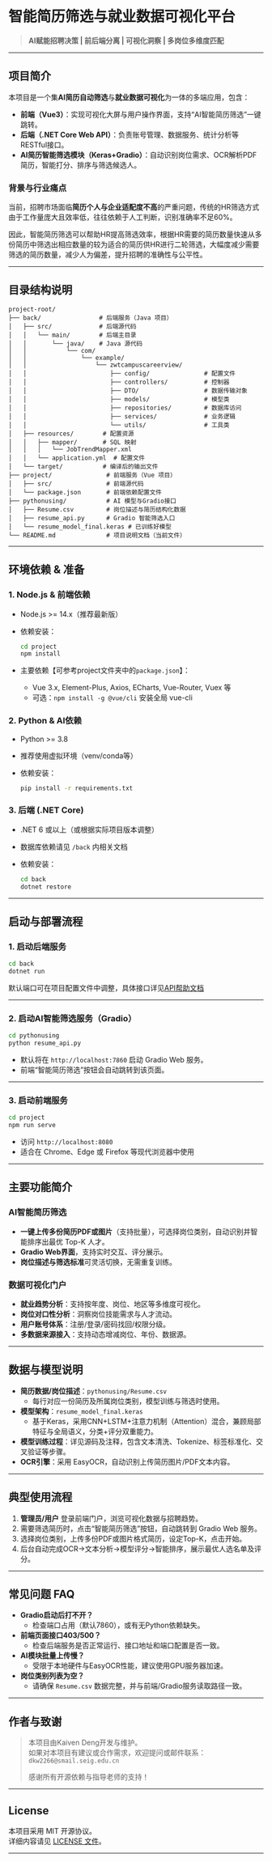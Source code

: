 # 智能简历筛选与就业数据可视化平台

> **AI赋能招聘决策 | 前后端分离 | 可视化洞察 | 多岗位多维度匹配**

---

## 项目简介

本项目是一个集**AI简历自动筛选**与**就业数据可视化**为一体的多端应用，包含：

- **前端（Vue3）**：实现可视化大屏与用户操作界面，支持“AI智能简历筛选”一键跳转。
- **后端（.NET Core Web API）**：负责账号管理、数据服务、统计分析等RESTful接口。
- **AI简历智能筛选模块（Keras+Gradio）**：自动识别岗位需求、OCR解析PDF简历，智能打分、排序与筛选候选人。

### 背景与行业痛点

当前，招聘市场面临**简历个人与企业适配度不高**的严重问题，传统的HR筛选方式由于工作量庞大且效率低，往往依赖于人工判断，识别准确率不足60%。

因此，智能简历筛选可以帮助HR提高筛选效率，根据HR需要的简历数量快速从多份简历中筛选出相应数量的较为适合的简历供HR进行二轮筛选，大幅度减少需要筛选的简历数量，减少人为偏差，提升招聘的准确性与公平性。

---

## 目录结构说明

```text
project-root/
├── back/                # 后端服务（Java 项目）
│   ├── src/             # 后端源代码
│   │   └── main/        # 后端主目录
│   │       └── java/    # Java 源代码
│   │           └── com/
│   │               └── example/
│   │                   └── zwtcampuscareerview/
│   │                       ├── config/               # 配置文件
│   │                       ├── controllers/          # 控制器
│   │                       ├── DTO/                  # 数据传输对象
│   │                       ├── models/               # 模型类
│   │                       ├── repositories/         # 数据库访问
│   │                       ├── services/             # 业务逻辑
│   │                       └── utils/                # 工具类
│   ├── resources/        # 配置资源
│   │   ├── mapper/       # SQL 映射
│   │   │   └── JobTrendMapper.xml
│   │   └── application.yml  # 配置文件
│   └── target/           # 编译后的输出文件
├── project/               # 前端服务（Vue 项目）
│   ├── src/               # 前端源代码
│   └── package.json       # 前端依赖配置文件
├── pythonusing/           # AI 模型与Gradio接口
│   ├── Resume.csv         # 岗位描述与简历结构化数据
│   ├── resume_api.py      # Gradio 智能筛选入口
│   └── resume_model_final.keras # 已训练好模型
└── README.md              # 项目说明文档（当前文件）
```

---

## 环境依赖 & 准备

### 1. Node.js & 前端依赖

- Node.js >= 14.x（推荐最新版）

- 依赖安装：

  ```bash
  cd project
  npm install
  ```

- 主要依赖【可参考project文件夹中的`package.json`】：

  - Vue 3.x, Element-Plus, Axios, ECharts, Vue-Router, Vuex 等
  - 可选：`npm install -g @vue/cli` 安装全局 vue-cli

### 2. Python & AI依赖

- Python >= 3.8

- 推荐使用虚拟环境（venv/conda等）

- 依赖安装：

  ```bash
  pip install -r requirements.txt
  ```

### 3. 后端 (.NET Core)

- .NET 6 或以上（或根据实际项目版本调整）

- 数据库依赖请见 `/back` 内相关文档

- 依赖安装：

  ```bash
  cd back
  dotnet restore
  ```

---

## 启动与部署流程

### 1. 启动后端服务

```bash
cd back
dotnet run
```

默认端口可在项目配置文件中调整，具体接口详见[API帮助文档](sandbox:/mnt/data/api帮助文档.pdf)  

---

### 2. 启动AI智能筛选服务（Gradio）

```bash
cd pythonusing
python resume_api.py
```

- 默认将在 `http://localhost:7860` 启动 Gradio Web 服务。
- 前端“智能简历筛选”按钮会自动跳转到该页面。

---

### 3. 启动前端服务

```bash
cd project
npm run serve
```

- 访问 `http://localhost:8080`
- 适合在 Chrome、Edge 或 Firefox 等现代浏览器中使用

---

## 主要功能简介

### AI智能简历筛选

- **一键上传多份简历PDF或图片**（支持批量），可选择岗位类别，自动识别并智能排序出最优 Top-K 人才。
- **Gradio Web界面**，支持实时交互、评分展示。
- **岗位描述与筛选标准**可灵活切换，无需重复训练。

### 数据可视化门户

- **就业趋势分析**：支持按年度、岗位、地区等多维度可视化。
- **岗位对口性分析**：洞察岗位技能需求与人才流动。
- **用户账号体系**：注册/登录/密码找回/权限分级。
- **多数据来源接入**：支持动态增减岗位、年份、数据源。

---

## 数据与模型说明

- **简历数据/岗位描述**：`pythonusing/Resume.csv`
  - 每行对应一份简历及所属岗位类别，模型训练与筛选时使用。
- **模型架构**：`resume_model_final.keras`
  - 基于Keras，采用CNN+LSTM+注意力机制（Attention）混合，兼顾局部特征与全局语义，分类+评分双重能力。
- **模型训练过程**：详见源码及注释，包含文本清洗、Tokenize、标签标准化、交叉验证等步骤。
- **OCR引擎**：采用 EasyOCR，自动识别上传简历图片/PDF文本内容。

---

## 典型使用流程

1. **管理员/用户** 登录前端门户，浏览可视化数据与招聘趋势。
2. 需要筛选简历时，点击“智能简历筛选”按钮，自动跳转到 Gradio Web 服务。
3. 选择岗位类别，上传多份PDF或图片格式简历，设定Top-K，点击开始。
4. 后台自动完成OCR→文本分析→模型评分→智能排序，展示最优人选名单及评分。

---

## 常见问题 FAQ

- **Gradio启动后打不开？**
  - 检查端口占用（默认7860），或有无Python依赖缺失。
- **前端页面接口403/500？**
  - 检查后端服务是否正常运行、接口地址和端口配置是否一致。
- **AI模块批量上传慢？**
  - 受限于本地硬件与EasyOCR性能，建议使用GPU服务器加速。
- **岗位类别列表为空？**
  - 请确保 `Resume.csv` 数据完整，并与前端/Gradio服务读取路径一致。

---

## 作者与致谢

> 本项目由Kaiven Deng开发与维护。  
> 如果对本项目有建议或合作需求，欢迎提问或邮件联系：`dkw2266@smail.seig.edu.cn`  
>
> 感谢所有开源依赖与指导老师的支持！

---

## License

本项目采用 MIT 开源协议。  
详细内容请见 [LICENSE 文件](./LICENSE)。

---


